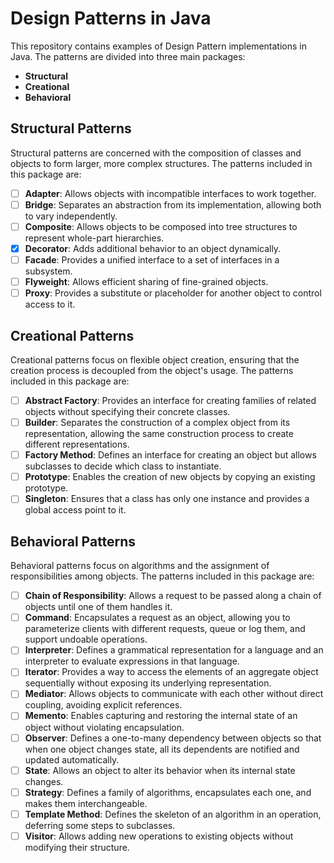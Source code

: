 # Design Patterns in Java

This repository contains examples of Design Pattern implementations in Java. The patterns are divided into three main packages: 
- **Structural**
- **Creational**
- **Behavioral**

## Structural Patterns

Structural patterns are concerned with the composition of classes and objects to form larger, more complex structures. The patterns included in this package are:

- [ ] **Adapter**: Allows objects with incompatible interfaces to work together.
- [ ] **Bridge**: Separates an abstraction from its implementation, allowing both to vary independently.
- [ ] **Composite**: Allows objects to be composed into tree structures to represent whole-part hierarchies.
- [X] **Decorator**: Adds additional behavior to an object dynamically.
- [ ] **Facade**: Provides a unified interface to a set of interfaces in a subsystem.
- [ ] **Flyweight**: Allows efficient sharing of fine-grained objects.
- [ ] **Proxy**: Provides a substitute or placeholder for another object to control access to it.

## Creational Patterns

Creational patterns focus on flexible object creation, ensuring that the creation process is decoupled from the object's usage. The patterns included in this package are:

- [ ] **Abstract Factory**: Provides an interface for creating families of related objects without specifying their concrete classes.
- [ ] **Builder**: Separates the construction of a complex object from its representation, allowing the same construction process to create different representations.
- [ ] **Factory Method**: Defines an interface for creating an object but allows subclasses to decide which class to instantiate.
- [ ] **Prototype**: Enables the creation of new objects by copying an existing prototype.
- [ ] **Singleton**: Ensures that a class has only one instance and provides a global access point to it.

## Behavioral Patterns

Behavioral patterns focus on algorithms and the assignment of responsibilities among objects. The patterns included in this package are:

- [ ] **Chain of Responsibility**: Allows a request to be passed along a chain of objects until one of them handles it.
- [ ] **Command**: Encapsulates a request as an object, allowing you to parameterize clients with different requests, queue or log them, and support undoable operations.
- [ ] **Interpreter**: Defines a grammatical representation for a language and an interpreter to evaluate expressions in that language.
- [ ] **Iterator**: Provides a way to access the elements of an aggregate object sequentially without exposing its underlying representation.
- [ ] **Mediator**: Allows objects to communicate with each other without direct coupling, avoiding explicit references.
- [ ] **Memento**: Enables capturing and restoring the internal state of an object without violating encapsulation.
- [ ] **Observer**: Defines a one-to-many dependency between objects so that when one object changes state, all its dependents are notified and updated automatically.
- [ ] **State**: Allows an object to alter its behavior when its internal state changes.
- [ ] **Strategy**: Defines a family of algorithms, encapsulates each one, and makes them interchangeable.
- [ ] **Template Method**: Defines the skeleton of an algorithm in an operation, deferring some steps to subclasses.
- [ ] **Visitor**: Allows adding new operations to existing objects without modifying their structure.
